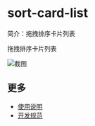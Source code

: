 # sort-card-list

简介：拖拽排序卡片列表

拖拽排序卡片列表

![截图](https://gw.alicdn.com/tfs/TB1CmT8jfDH8KJjy1XcXXcpdXXa-2034-830.png)

## 更多

* [使用说明](http://gitlab.alibaba-inc.com/ice/notes/issues/830)
* [开发规范](http://gitlab.alibaba-inc.com/ice/notes/issues/830)
